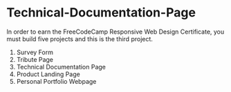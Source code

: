 # Technical-Documentation-Page

In order to earn the FreeCodeCamp Responsive Web Design Certificate, you must build five projects and this is the third project.

1. Survey Form
2. Tribute Page
3. Technical Documentation Page
4. Product Landing Page
5. Personal Portfolio Webpage
